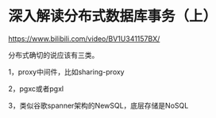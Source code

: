 # 深入解读分布式数据库事务（上）

https://www.bilibili.com/video/BV1U341157BX/ 



分布式确切的说应该有三类。

1，proxy中间件，比如sharing-proxy 

2，pgxc或者pgxl 

3，类似谷歌spanner架构的NewSQL，底层存储是NoSQL




